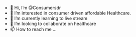 - 👋 Hi, I’m @Consumersdr
- 👀 I’m interested in consumer driven affordable Healthcare.
- 🌱 I’m currently learning to live stream 
- 💞️ I’m looking to collaborate on healthcare
- 📫 How to reach me ...

<!---
Consumersdr/Consumersdr is a ✨ special ✨ repository because its `README.md` (this file) appears on your GitHub profile.
You can click the Preview link to take a look at your changes.
--->
